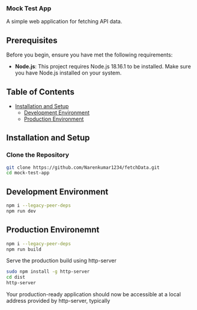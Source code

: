 ### Mock Test App

A simple web application for fetching API data.

## Prerequisites

Before you begin, ensure you have met the following requirements:

- **Node.js**: This project requires Node.js 18.16.1 to be installed. Make sure you have Node.js installed on your system.


## Table of Contents

- [Installation and Setup](#installation-and-setup)
  - [Development Environment](#development-environment)
  - [Production Environment](#production-environment)



## Installation and Setup


### Clone the Repository

```bash
git clone https://github.com/Narenkumar1234/fetchData.git
cd mock-test-app
```
## Development Environment

```bash
npm i --legacy-peer-deps
npm run dev
```

## Production Environemnt
```bash
npm i --legacy-peer-deps
npm run build
```
Serve the production build using http-server 
```bash
sudo npm install -g http-server
cd dist
http-server
```
Your production-ready application should now be accessible at a local address provided by http-server, typically 


